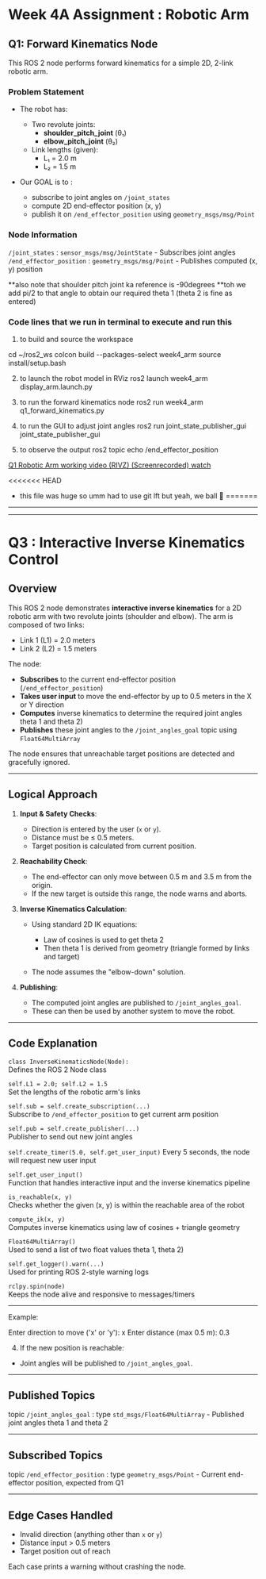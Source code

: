 # Week 4A Assignment : Robotic Arm 

## Q1: Forward Kinematics Node

This ROS 2 node performs forward kinematics for a simple 2D, 2-link robotic arm.

### Problem Statement

- The robot has:
  - Two revolute joints:
    - **shoulder_pitch_joint** (θ₁)
    - **elbow_pitch_joint** (θ₂)
  - Link lengths (given):
    - L₁ = 2.0 m
    - L₂ = 1.5 m

- Our GOAL is to :
  - subscribe to joint angles on `/joint_states`
  - compute 2D end-effector position (x, y)
  - publish it on `/end_effector_position` using `geometry_msgs/msg/Point`




### Node Information


 `/joint_states` : `sensor_msgs/msg/JointState` - Subscribes joint angles 
 `/end_effector_position` : `geometry_msgs/msg/Point` - Publishes computed (x, y) position


**also note that shoulder pitch joint ka reference is -90degrees
**toh we add pi/2 to that angle to obtain our required theta 1 (theta 2 is fine as entered)


### Code lines that we run in terminal to execute and run this

1. to build and source the workspace

cd ~/ros2_ws
colcon build --packages-select week4_arm
source install/setup.bash

2. to launch the robot model in RViz
ros2 launch week4_arm display_arm.launch.py

3. to run the forward kinematics node
ros2 run week4_arm q1_forward_kinematics.py

4. to run the GUI to adjust joint angles
ros2 run joint_state_publisher_gui joint_state_publisher_gui

5. to observe the output
ros2 topic echo /end_effector_position

[Q1 Robotic Arm working video (RIVZ) (Screenrecorded) watch](media/rivz_working_video_Week4A_Kratos.mp4)

<<<<<<< HEAD
* this file was huge so umm had to use git lft but yeah, we ball 🏀
=======



-----------------------------------------------------------------------------------------

-----------------------------------------------------------------------------------------

# Q3 : Interactive Inverse Kinematics Control

## Overview

This ROS 2 node demonstrates **interactive inverse kinematics** for a 2D robotic arm with two revolute joints (shoulder and elbow). The arm is composed of two links:

* Link 1 (L1) = 2.0 meters
* Link 2 (L2) = 1.5 meters

The node:

* **Subscribes** to the current end-effector position (`/end_effector_position`)
* **Takes user input** to move the end-effector by up to 0.5 meters in the X or Y direction
* **Computes** inverse kinematics to determine the required joint angles  theta 1 and theta 2)
* **Publishes** these joint angles to the `/joint_angles_goal` topic using `Float64MultiArray`

The node ensures that unreachable target positions are detected and gracefully ignored.

---

## Logical Approach

1. **Input & Safety Checks**:

   * Direction is entered by the user (`x` or `y`).
   * Distance must be ≤ 0.5 meters.
   * Target position is calculated from current position.

2. **Reachability Check**:

   * The end-effector can only move between 0.5 m and 3.5 m from the origin.
   * If the new target is outside this range, the node warns and aborts.

3. **Inverse Kinematics Calculation**:

   * Using standard 2D IK equations:

     * Law of cosines is used to get theta 2
     * Then theta 1 is derived from geometry (triangle formed by links and target)
   * The node assumes the "elbow-down" solution.

4. **Publishing**:

   * The computed joint angles are published to `/joint_angles_goal`.
   * These can then be used by another system to move the robot.

---

## Code Explanation



 `class InverseKinematicsNode(Node):`          
  Defines the ROS 2 Node class                                                


 `self.L1 = 2.0; self.L2 = 1.5`                
  Set the lengths of the robotic arm's links                                  


 `self.sub = self.create_subscription(...)`    
  Subscribe to `/end_effector_position` to get current arm position           


 `self.pub = self.create_publisher(...)`       
  Publisher to send out new joint angles                                      


 `self.create_timer(5.0, self.get_user_input)` 
  Every 5 seconds, the node will request new user input                       


 `self.get_user_input()`                       
  Function that handles interactive input and the inverse kinematics pipeline 


 `is_reachable(x, y)`                          
  Checks whether the given (x, y) is within the reachable area of the robot   


 `compute_ik(x, y)`                            
  Computes inverse kinematics using law of cosines + triangle geometry        


 `Float64MultiArray()`                         
  Used to send a list of two float values  theta 1, theta 2)                  


 `self.get_logger().warn(...)`                 
  Used for printing ROS 2-style warning logs                                  


 `rclpy.spin(node)`                            
  Keeps the node alive and responsive to messages/timers                      


---

Example:

Enter direction to move ('x' or 'y'): x
Enter distance (max 0.5 m): 0.3


4. If the new position is reachable:

* Joint angles will be published to `/joint_angles_goal`.

---

## Published Topics


topic `/joint_angles_goal` : type `std_msgs/Float64MultiArray` - Published joint angles theta 1 and theta 2

---

## Subscribed Topics


topic `/end_effector_position` : type `geometry_msgs/Point` - Current end-effector position, expected from Q1 


---


## Edge Cases Handled

* Invalid direction (anything other than `x` or `y`)
* Distance input > 0.5 meters
* Target position out of reach

Each case prints a warning without crashing the node.

